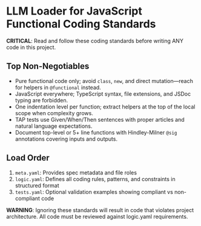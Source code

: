 # LLM Loader for JavaScript Functional Coding Standards

**CRITICAL**: Read and follow these coding standards before writing ANY code in this project.

## Top Non-Negotiables
- Pure functional code only; avoid `class`, `new`, and direct mutation—reach for helpers in `@functional` instead.
- JavaScript everywhere; TypeScript syntax, file extensions, and JSDoc typing are forbidden.
- One indentation level per function; extract helpers at the top of the local scope when complexity grows.
- TAP tests use Given/When/Then sentences with proper articles and natural language expectations.
- Document top-level or 5+ line functions with Hindley-Milner `@sig` annotations covering inputs and outputs.

## Load Order
1. `meta.yaml`: Provides spec metadata and file roles
2. `logic.yaml`: Defines all coding rules, patterns, and constraints in structured format
3. `tests.yaml`: Optional validation examples showing compliant vs non-compliant code

**WARNING**: Ignoring these standards will result in code that violates project architecture. All code must be reviewed against logic.yaml requirements.
